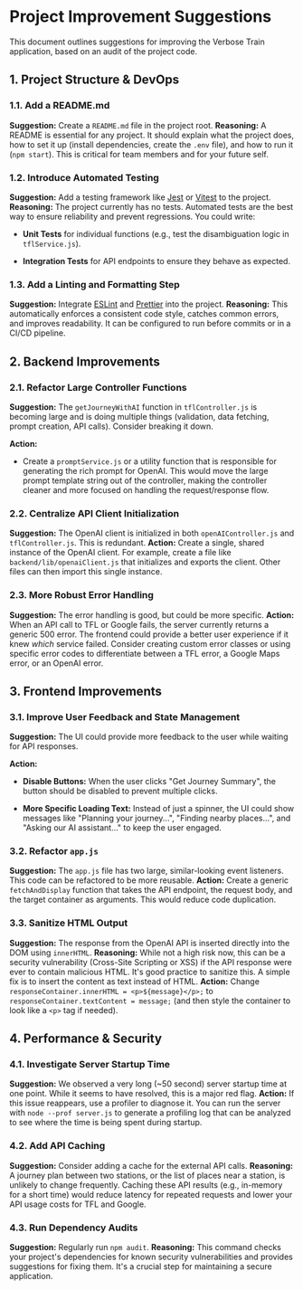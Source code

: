 # Project Improvement Suggestions

This document outlines suggestions for improving the Verbose Train application, based on an audit of the project code.

## 1. Project Structure & DevOps

### 1.1. Add a README.md

**Suggestion:** Create a `README.md` file in the project root.
**Reasoning:** A README is essential for any project. It should explain what the project does, how to set it up (install dependencies, create the `.env` file), and how to run it (`npm start`). This is critical for team members and for your future self.

### 1.2. Introduce Automated Testing

**Suggestion:** Add a testing framework like [Jest](https://jestjs.io/) or [Vitest](https://vitest.dev/) to the project.
**Reasoning:** The project currently has no tests. Automated tests are the best way to ensure reliability and prevent regressions. You could write:

- **Unit Tests** for individual functions (e.g., test the disambiguation logic in `tflService.js`).

- **Integration Tests** for API endpoints to ensure they behave as expected.

### 1.3. Add a Linting and Formatting Step

**Suggestion:** Integrate [ESLint](https://eslint.org/) and [Prettier](https://prettier.io/) into the project.
**Reasoning:** This automatically enforces a consistent code style, catches common errors, and improves readability. It can be configured to run before commits or in a CI/CD pipeline.

## 2. Backend Improvements

### 2.1. Refactor Large Controller Functions

**Suggestion:** The `getJourneyWithAI` function in `tflController.js` is becoming large and is doing multiple things (validation, data fetching, prompt creation, API calls). Consider breaking it down.

**Action:**

- Create a `promptService.js` or a utility function that is responsible for generating the rich prompt for OpenAI. This would move the large prompt template string out of the controller, making the controller cleaner and more focused on handling the request/response flow.

### 2.2. Centralize API Client Initialization

**Suggestion:** The OpenAI client is initialized in both `openAIController.js` and `tflController.js`. This is redundant.
**Action:** Create a single, shared instance of the OpenAI client. For example, create a file like `backend/lib/openaiClient.js` that initializes and exports the client. Other files can then import this single instance.

### 2.3. More Robust Error Handling

**Suggestion:** The error handling is good, but could be more specific.
**Action:** When an API call to TFL or Google fails, the server currently returns a generic 500 error. The frontend could provide a better user experience if it knew *which* service failed. Consider creating custom error classes or using specific error codes to differentiate between a TFL error, a Google Maps error, or an OpenAI error.

## 3. Frontend Improvements

### 3.1. Improve User Feedback and State Management

**Suggestion:** The UI could provide more feedback to the user while waiting for API responses.

**Action:**

- **Disable Buttons:** When the user clicks "Get Journey Summary", the button should be disabled to prevent multiple clicks.

- **More Specific Loading Text:** Instead of just a spinner, the UI could show messages like "Planning your journey...", "Finding nearby places...", and "Asking our AI assistant..." to keep the user engaged.

### 3.2. Refactor `app.js`

**Suggestion:** The `app.js` file has two large, similar-looking event listeners. This code can be refactored to be more reusable.
**Action:** Create a generic `fetchAndDisplay` function that takes the API endpoint, the request body, and the target container as arguments. This would reduce code duplication.

### 3.3. Sanitize HTML Output

**Suggestion:** The response from the OpenAI API is inserted directly into the DOM using `innerHTML`.
**Reasoning:** While not a high risk now, this can be a security vulnerability (Cross-Site Scripting or XSS) if the API response were ever to contain malicious HTML. It's good practice to sanitize this. A simple fix is to insert the content as text instead of HTML.
**Action:** Change `responseContainer.innerHTML = <p>${message}</p>;` to `responseContainer.textContent = message;` (and then style the container to look like a `<p>` tag if needed).

## 4. Performance & Security

### 4.1. Investigate Server Startup Time

**Suggestion:** We observed a very long (~50 second) server startup time at one point. While it seems to have resolved, this is a major red flag.
**Action:** If this issue reappears, use a profiler to diagnose it. You can run the server with `node --prof server.js` to generate a profiling log that can be analyzed to see where the time is being spent during startup.

### 4.2. Add API Caching

**Suggestion:** Consider adding a cache for the external API calls.
**Reasoning:** A journey plan between two stations, or the list of places near a station, is unlikely to change frequently. Caching these API results (e.g., in-memory for a short time) would reduce latency for repeated requests and lower your API usage costs for TFL and Google.

### 4.3. Run Dependency Audits

**Suggestion:** Regularly run `npm audit`.
**Reasoning:** This command checks your project's dependencies for known security vulnerabilities and provides suggestions for fixing them. It's a crucial step for maintaining a secure application.
